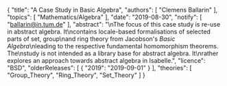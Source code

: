 {
    "title": "A Case Study in Basic Algebra",
    "authors": [
        "Clemens Ballarin"
    ],
    "topics": [
        "Mathematics/Algebra"
    ],
    "date": "2019-08-30",
    "notify": [
        "ballarin@in.tum.de"
    ],
    "abstract": "\nThe focus of this case study is re-use in abstract algebra.  It\ncontains locale-based formalisations of selected parts of set, group\nand ring theory from Jacobson's <i>Basic Algebra</i>\nleading to the respective fundamental homomorphism theorems.  The\nstudy is not intended as a library base for abstract algebra.  It\nrather explores an approach towards abstract algebra in Isabelle.",
    "licence": "BSD",
    "olderReleases": [
        {
            "2019": "2019-09-01"
        }
    ],
    "theories": [
        "Group_Theory",
        "Ring_Theory",
        "Set_Theory"
    ]
}